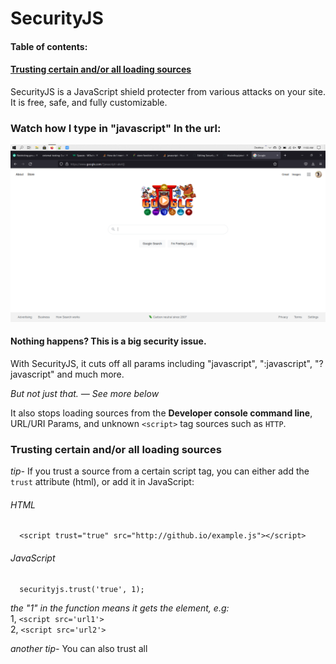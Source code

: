 # SecurityJS
#### Table of contents:
#### [Trusting certain and/or all loading sources](#trusting-certain-andor-all-loading-sources-1)
SecurityJS is a JavaScript shield protecter from various attacks on your site. It is free, safe, and fully customizable.

### Watch how I type in "javascript" In the url:
![Fail screenshot](securityJS_screenshot_png.png)

#### Nothing happens? This is a big security issue.

With SecurityJS, it cuts off all params including "javascript", ":javascript", "?javascript" and much more.

_But not just that. ― See more below_

It also stops loading sources from the **Developer console command line**, URL/URI Params, and unknown `<script>` tag sources such as `HTTP`.

### Trusting certain and/or all loading sources
*tip-*
If you trust a source from a certain script tag, you can either add the `trust` attribute (html), or add it in JavaScript:

###### HTML
```
  <script trust="true" src="http://github.io/example.js"></script>
```
###### JavaScript
```
  securityjs.trust('true', 1);
```
_the "1" in the function means it gets the element, e.g:_<br>
1, `<script src='url1'>`<br>
2, `<script src='url2'>`

*another tip-*
You can also trust all <script> tags under any circumstance. Example:
###### HTML
```
  <script trust-all="true" src="http://github.io/example.js"></script>
```
###### JavaScript
```
  securityjs.trustAll('true');
```
### With SecurityJS:
![Success screenshot](securityJS_screenshot_s_png.png)
  
Depending on your browser, it will output a message due to any issues such as:
  > **example.com** currently has <a href='#'>SecurityJS</a> active.<br>
  This site prevented potential risk of attack.<br>
  If you encountered a problem, please contact the owner.<br>
                                       <kbd>Back</kbd>

  #### Without further ado, let's install it:
  
  ### 1. Download full file
  The only step for this is to install it by download. 
  
  It will download *1* File.
  
  You can download it by the [download page](https://parking-master.github.io/Security.js/download.html)
  
  ### 2. Get by `<script>` tag
  You can easily get the JavaScript source code by embedding it:
  ```
  <script type='text/javascript' src='https://cdn.jsdelivr.net/gh/Parking-Master/Security.js/security.js'></script>
  ```
  **NOTE:** Please embed the `<script>` tag right at the end of the body tag, or else it won't block anything!
  
  Now, go ahead and try to type in the address bar: <kbd>https://[domain]?javascript=alert()</kbd>
  **NOTE:** Replace "[domain]" with your domain or site address.
  
  What happenend? It outputted a message! You can also open up the dev-console, and go to the logs. You'll see a warning by SecurityJS saying it blocked a possible attack.
  
  Go ahead and try it out.
  
  Now, let's get into more advanced properties.
  
  ### SecurityJS functions
  
  every SecurityJS Function starts with `securityjs`.
  ```
  securityjs.function('property', 'value', 'tag');
  ```
  #### How to block resources
  ###### JavaScript
  ```
    securityjs.block(type, what, string);
  ```
  ###### Detailed example:
  ```
    securityjs.block('url', 'javascript', 'not_allowed');
  ```
  ##### Output:
  1. <kbd>https://example.com?javascript</kbd>
  2. <kbd>https://example.com?not_allowed</kbd>
  
  #### Blocking console commands
  ###### JavaScript
  ```
  securityjs.block('console', '<script>');
  ```
  **Notice:** You only need 2 parameters for the console. You can use `what` or `str` for the last one.
  ##### Output:
  ```
  >> var script = document.createElement('script'); script.src = 'http://example.js'; document.body.appendChild(script);
  ```
  ```
  SecurityJS: blocked loading resource from 'http://example.js'.
  ```
  #### Please read the [documentation](doc.html) to see more `block` functions.
  
  ### Custom blockers
  ###### JavaScript
  ```
    function onexecute(){
    // do what you want to do
    alert('You are not welcomed!');
    }
  ```
  ##### Output:
  <kbd>http://example.com?javascript</kbd>
  > <br>
  >  You are not welcomed!<br>
  >  <ul><ul><kbd>OK</kbd>
  You can make any functions you want with `onexecute()`.
